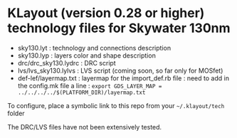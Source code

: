 # KLayout (version 0.28 or higher) technology files for Skywater 130nm

 * sky130.lyt   : technology and connections description
 * sky130.lyp   : layers color and shape description
 * drc/drc_sky130.lydrc : DRC script
 * lvs/lvs_sky130.lylvs : LVS script  (coming soon, so far only for MOSfet)
 * def-lef/layermap.txt : layermap for the import_def.rb file : need to add in the config.mk file a line :
`export GDS_LAYER_MAP = ../../../../$(PLATFORM_DIR)/layermap.txt`

To configure, place a symbolic link to this repo from your `~/.klayout/tech` folder

The DRC/LVS files have not been extensively tested.

